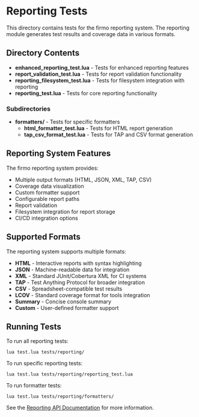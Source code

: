 # Reporting Tests

This directory contains tests for the firmo reporting system. The reporting module generates test results and coverage data in various formats.

## Directory Contents

- **enhanced_reporting_test.lua** - Tests for enhanced reporting features
- **report_validation_test.lua** - Tests for report validation functionality
- **reporting_filesystem_test.lua** - Tests for filesystem integration with reporting
- **reporting_test.lua** - Tests for core reporting functionality

### Subdirectories

- **formatters/** - Tests for specific formatters
  - **html_formatter_test.lua** - Tests for HTML report generation
  - **tap_csv_format_test.lua** - Tests for TAP and CSV format generation

## Reporting System Features

The firmo reporting system provides:

- Multiple output formats (HTML, JSON, XML, TAP, CSV)
- Coverage data visualization
- Custom formatter support
- Configurable report paths
- Report validation
- Filesystem integration for report storage
- CI/CD integration options

## Supported Formats

The reporting system supports multiple formats:

- **HTML** - Interactive reports with syntax highlighting
- **JSON** - Machine-readable data for integration
- **XML** - Standard JUnit/Cobertura XML for CI systems
- **TAP** - Test Anything Protocol for broader integration
- **CSV** - Spreadsheet-compatible test results
- **LCOV** - Standard coverage format for tools integration
- **Summary** - Concise console summary
- **Custom** - User-defined formatter support

## Running Tests

To run all reporting tests:
```
lua test.lua tests/reporting/
```

To run specific reporting tests:
```
lua test.lua tests/reporting/reporting_test.lua
```

To run formatter tests:
```
lua test.lua tests/reporting/formatters/
```

See the [Reporting API Documentation](/docs/api/reporting.md) for more information.